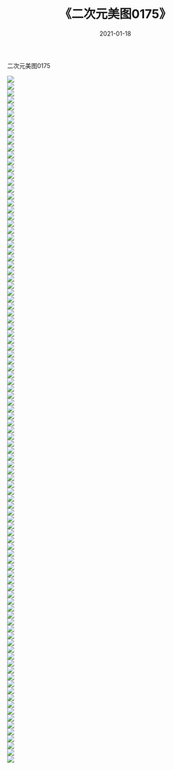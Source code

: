 ﻿---
layout: post
title:  《二次元美图0175》
date:   2021-01-18
img: http://imgx.orgx.ga/二次元/2021/二次元美图0175/000.jpg
categories: [美女, 清纯, 唯美]
---

二次元美图0175

 ![](http://imgx.orgx.ga/二次元/2021/二次元美图0175/001.jpg) <br>![](http://imgx.orgx.ga/二次元/2021/二次元美图0175/002.jpg) <br>![](http://imgx.orgx.ga/二次元/2021/二次元美图0175/003.jpg) <br>![](http://imgx.orgx.ga/二次元/2021/二次元美图0175/004.jpg) <br>![](http://imgx.orgx.ga/二次元/2021/二次元美图0175/005.jpg) <br>![](http://imgx.orgx.ga/二次元/2021/二次元美图0175/006.jpg) <br>![](http://imgx.orgx.ga/二次元/2021/二次元美图0175/007.jpg) <br>![](http://imgx.orgx.ga/二次元/2021/二次元美图0175/008.jpg) <br>![](http://imgx.orgx.ga/二次元/2021/二次元美图0175/009.jpg) <br>![](http://imgx.orgx.ga/二次元/2021/二次元美图0175/010.jpg) <br>![](http://imgx.orgx.ga/二次元/2021/二次元美图0175/011.jpg) <br>![](http://imgx.orgx.ga/二次元/2021/二次元美图0175/012.jpg) <br>![](http://imgx.orgx.ga/二次元/2021/二次元美图0175/013.jpg) <br>![](http://imgx.orgx.ga/二次元/2021/二次元美图0175/014.jpg) <br>![](http://imgx.orgx.ga/二次元/2021/二次元美图0175/015.jpg) <br>![](http://imgx.orgx.ga/二次元/2021/二次元美图0175/016.jpg) <br>![](http://imgx.orgx.ga/二次元/2021/二次元美图0175/017.jpg) <br>![](http://imgx.orgx.ga/二次元/2021/二次元美图0175/018.jpg) <br>![](http://imgx.orgx.ga/二次元/2021/二次元美图0175/019.jpg) <br>![](http://imgx.orgx.ga/二次元/2021/二次元美图0175/020.jpg) <br>![](http://imgx.orgx.ga/二次元/2021/二次元美图0175/021.jpg) <br>![](http://imgx.orgx.ga/二次元/2021/二次元美图0175/022.jpg) <br>![](http://imgx.orgx.ga/二次元/2021/二次元美图0175/023.jpg) <br>![](http://imgx.orgx.ga/二次元/2021/二次元美图0175/024.jpg) <br>![](http://imgx.orgx.ga/二次元/2021/二次元美图0175/025.jpg) <br>![](http://imgx.orgx.ga/二次元/2021/二次元美图0175/026.jpg) <br>![](http://imgx.orgx.ga/二次元/2021/二次元美图0175/027.jpg) <br>![](http://imgx.orgx.ga/二次元/2021/二次元美图0175/028.jpg) <br>![](http://imgx.orgx.ga/二次元/2021/二次元美图0175/029.jpg) <br>![](http://imgx.orgx.ga/二次元/2021/二次元美图0175/030.jpg) <br>![](http://imgx.orgx.ga/二次元/2021/二次元美图0175/031.jpg) <br>![](http://imgx.orgx.ga/二次元/2021/二次元美图0175/032.jpg) <br>![](http://imgx.orgx.ga/二次元/2021/二次元美图0175/033.jpg) <br>![](http://imgx.orgx.ga/二次元/2021/二次元美图0175/034.jpg) <br>![](http://imgx.orgx.ga/二次元/2021/二次元美图0175/035.jpg) <br>![](http://imgx.orgx.ga/二次元/2021/二次元美图0175/036.jpg) <br>![](http://imgx.orgx.ga/二次元/2021/二次元美图0175/037.jpg) <br>![](http://imgx.orgx.ga/二次元/2021/二次元美图0175/038.jpg) <br>![](http://imgx.orgx.ga/二次元/2021/二次元美图0175/039.jpg) <br>![](http://imgx.orgx.ga/二次元/2021/二次元美图0175/040.jpg) <br>![](http://imgx.orgx.ga/二次元/2021/二次元美图0175/041.jpg) <br>![](http://imgx.orgx.ga/二次元/2021/二次元美图0175/042.jpg) <br>![](http://imgx.orgx.ga/二次元/2021/二次元美图0175/043.jpg) <br>![](http://imgx.orgx.ga/二次元/2021/二次元美图0175/044.jpg) <br>![](http://imgx.orgx.ga/二次元/2021/二次元美图0175/045.jpg) <br>![](http://imgx.orgx.ga/二次元/2021/二次元美图0175/046.jpg) <br>![](http://imgx.orgx.ga/二次元/2021/二次元美图0175/047.jpg) <br>![](http://imgx.orgx.ga/二次元/2021/二次元美图0175/048.jpg) <br>![](http://imgx.orgx.ga/二次元/2021/二次元美图0175/049.jpg) <br>![](http://imgx.orgx.ga/二次元/2021/二次元美图0175/050.jpg) <br>![](http://imgx.orgx.ga/二次元/2021/二次元美图0175/051.jpg) <br>![](http://imgx.orgx.ga/二次元/2021/二次元美图0175/052.jpg) <br>![](http://imgx.orgx.ga/二次元/2021/二次元美图0175/053.jpg) <br>![](http://imgx.orgx.ga/二次元/2021/二次元美图0175/054.jpg) <br>![](http://imgx.orgx.ga/二次元/2021/二次元美图0175/055.jpg) <br>![](http://imgx.orgx.ga/二次元/2021/二次元美图0175/056.jpg) <br>![](http://imgx.orgx.ga/二次元/2021/二次元美图0175/057.jpg) <br>![](http://imgx.orgx.ga/二次元/2021/二次元美图0175/058.jpg) <br>![](http://imgx.orgx.ga/二次元/2021/二次元美图0175/059.jpg) <br>![](http://imgx.orgx.ga/二次元/2021/二次元美图0175/060.jpg) <br>![](http://imgx.orgx.ga/二次元/2021/二次元美图0175/061.jpg) <br>![](http://imgx.orgx.ga/二次元/2021/二次元美图0175/062.jpg) <br>![](http://imgx.orgx.ga/二次元/2021/二次元美图0175/063.jpg) <br>![](http://imgx.orgx.ga/二次元/2021/二次元美图0175/064.jpg) <br>![](http://imgx.orgx.ga/二次元/2021/二次元美图0175/065.jpg) <br>![](http://imgx.orgx.ga/二次元/2021/二次元美图0175/066.jpg) <br>![](http://imgx.orgx.ga/二次元/2021/二次元美图0175/067.jpg) <br>![](http://imgx.orgx.ga/二次元/2021/二次元美图0175/068.jpg) <br>![](http://imgx.orgx.ga/二次元/2021/二次元美图0175/069.jpg) <br>![](http://imgx.orgx.ga/二次元/2021/二次元美图0175/070.jpg) <br>![](http://imgx.orgx.ga/二次元/2021/二次元美图0175/071.jpg) <br>![](http://imgx.orgx.ga/二次元/2021/二次元美图0175/072.jpg) <br>![](http://imgx.orgx.ga/二次元/2021/二次元美图0175/073.jpg) <br>![](http://imgx.orgx.ga/二次元/2021/二次元美图0175/074.jpg) <br>![](http://imgx.orgx.ga/二次元/2021/二次元美图0175/075.jpg) <br>![](http://imgx.orgx.ga/二次元/2021/二次元美图0175/076.jpg) <br>![](http://imgx.orgx.ga/二次元/2021/二次元美图0175/077.jpg) <br>![](http://imgx.orgx.ga/二次元/2021/二次元美图0175/078.jpg) <br>![](http://imgx.orgx.ga/二次元/2021/二次元美图0175/079.jpg) <br>![](http://imgx.orgx.ga/二次元/2021/二次元美图0175/080.jpg) <br>![](http://imgx.orgx.ga/二次元/2021/二次元美图0175/081.jpg) <br>![](http://imgx.orgx.ga/二次元/2021/二次元美图0175/082.jpg) <br>![](http://imgx.orgx.ga/二次元/2021/二次元美图0175/083.jpg) <br>![](http://imgx.orgx.ga/二次元/2021/二次元美图0175/084.jpg) <br>![](http://imgx.orgx.ga/二次元/2021/二次元美图0175/085.jpg) <br>![](http://imgx.orgx.ga/二次元/2021/二次元美图0175/086.jpg) <br>![](http://imgx.orgx.ga/二次元/2021/二次元美图0175/087.jpg) <br>![](http://imgx.orgx.ga/二次元/2021/二次元美图0175/088.jpg) <br>![](http://imgx.orgx.ga/二次元/2021/二次元美图0175/089.jpg) <br>![](http://imgx.orgx.ga/二次元/2021/二次元美图0175/090.jpg) <br>![](http://imgx.orgx.ga/二次元/2021/二次元美图0175/091.jpg) <br>![](http://imgx.orgx.ga/二次元/2021/二次元美图0175/092.jpg) <br>![](http://imgx.orgx.ga/二次元/2021/二次元美图0175/093.jpg) <br>![](http://imgx.orgx.ga/二次元/2021/二次元美图0175/094.jpg) <br>![](http://imgx.orgx.ga/二次元/2021/二次元美图0175/095.jpg) <br>![](http://imgx.orgx.ga/二次元/2021/二次元美图0175/096.jpg) <br>![](http://imgx.orgx.ga/二次元/2021/二次元美图0175/097.jpg) <br>![](http://imgx.orgx.ga/二次元/2021/二次元美图0175/098.jpg) <br>![](http://imgx.orgx.ga/二次元/2021/二次元美图0175/099.jpg) <br>![](http://imgx.orgx.ga/二次元/2021/二次元美图0175/100.jpg) <br>